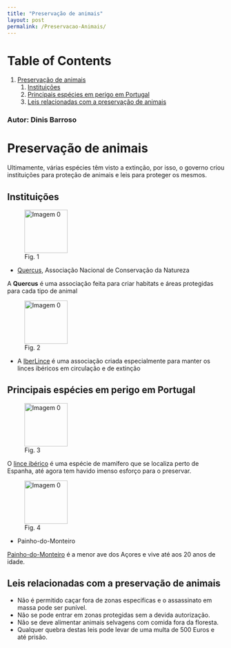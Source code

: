 ```yaml
---
title: "Preservação de animais"
layout: post
permalink: /Preservacao-Animais/
---
```



# Table of Contents

1.  [Preservação de animais](#org877e4da)
    1.  [Instituições](#org47b42c9)
    2.  [Principais espécies em perigo em Portugal](#org838f212)
    3.  [Leis relacionadas com a preservação de animais](#org829814b)


### Autor: Dinis Barroso

<a id="org877e4da"></a>
# Preservação de animais

Ultimamente, várias espécies têm visto a extinção, por isso, o governo criou instituições para proteção de animais e leis para proteger os mesmos.


<a id="org47b42c9"></a>
## Instituições

<figure>
<img  src="/1P/assets/animais1.png" alt="Imagem 0" width="100"/>
<figcaption>Fig. 1</figcaption>
</figure>

-   [Quercus](https://quercus.pt), Associação Nacional de Conservação da Natureza

A **Quercus** é uma associação feita para criar habitats e áreas protegidas para cada tipo de animal

<figure>
<img  src="/1P/assets/animais2.png" alt="Imagem 0" width="100"/>
<figcaption>Fig. 2</figcaption>
</figure>

-   A [IberLince](http://www.iberlince.eu/index.php/port/) é uma associação criada especialmente para manter os linces ibéricos em circulação e de extinção


<a id="org838f212"></a>
## Principais espécies em perigo em Portugal

<figure>
<img  src="/1P/assets/animais3.jpg" alt="Imagem 0" width="100"/>
<figcaption>Fig. 3</figcaption>
</figure>

O [lince ibérico](https://pt.wikipedia.org/wiki/Lince-ibérico) é uma espécie de mamífero que se localiza perto de Espanha, até agora tem havido imenso esforço para o preservar.

<figure>
<img  src="/1P/assets/animais4.jpg" alt="Imagem 0" width="100"/>
<figcaption>Fig. 4</figcaption>
</figure>

-   Painho-do-Monteiro

[Painho-do-Monteiro](https://www.spea.pt/aves/painho-de-monteiro/) é a menor ave dos Açores e vive até aos 20 anos de idade.


<a id="org829814b"></a>
## Leis relacionadas com a preservação de animais

-   Não é permitido caçar fora de zonas especificas e o assassinato em massa pode ser punível.
-   Não se pode entrar em zonas protegidas sem a devida autorização.
-   Não se deve alimentar animais selvagens com comida fora da floresta.
-   Qualquer quebra destas leis pode levar de uma multa de 500 Euros e até prisão.
